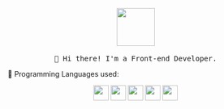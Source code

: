 <p align="center">
  <img src="https://i.pinimg.com/originals/b3/9b/16/b39b168a37a070bdc9d96eb125bd4e20.gif" width="75px">
  <br><br>
  <samp>
    👋 Hi there! I'm a Front-end Developer.
  </samp>
</p>

👨‍ Programming Languages used:

<div align="center">
  <img src='https://github.com/str0ng1/str0ng1/blob/master/images/js.svg' width='30' />
  <img src='https://github.com/str0ng1/str0ng1/blob/master/images/python.svg' height='30' />
  <img src='https://github.com/str0ng1/str0ng1/blob/master/images/c-original.svg' width='30' />
  <img src='https://github.com/str0ng1/str0ng1/blob/master/images/html.svg' width='30' />
  <img src='https://github.com/str0ng1/str0ng1/blob/master/images/css.svg' width='30' />
</div>

